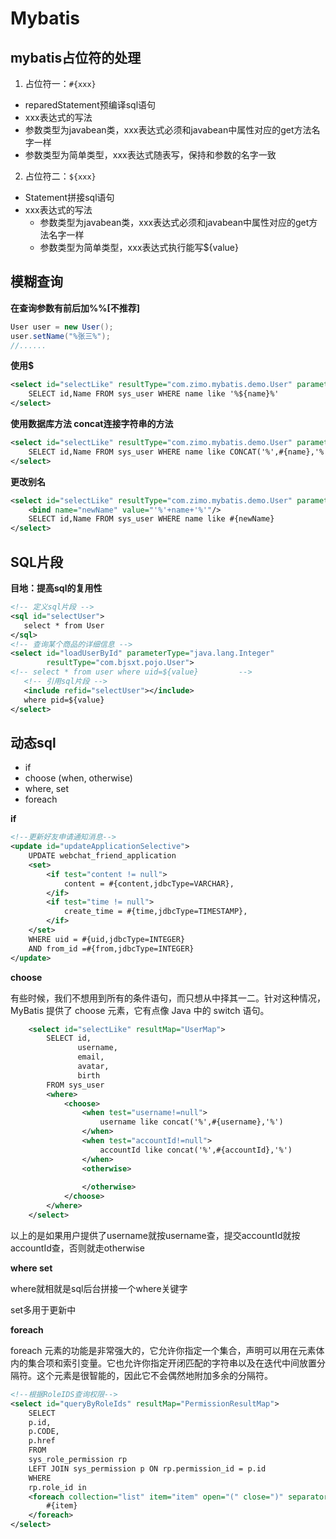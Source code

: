 # Mybatis

## mybatis占位符的处理

1. 占位符一：`#{xxx}`

- reparedStatement预编译sql语句
-  xxx表达式的写法
  - 参数类型为javabean类，xxx表达式必须和javabean中属性对应的get方法名字一样
  - 参数类型为简单类型，xxx表达式随表写，保持和参数的名字一致

2. 占位符二：`${xxx}`

- Statement拼接sql语句
- xxx表达式的写法
  - 参数类型为javabean类，xxx表达式必须和javabean中属性对应的get方法名字一样
  - 参数类型为简单类型，xxx表达式执行能写${value}

## 模糊查询

**在查询参数有前后加%%[不推荐]**

```java
User user = new User();
user.setName("%张三%");
//......
```

**使用$**

```xml
<select id="selectLike" resultType="com.zimo.mybatis.demo.User" parameterType="com.zimo.mybatis.demo.User">
	SELECT id,Name FROM sys_user WHERE name like '%${name}%'
</select>    
```

**使用数据库方法 concat连接字符串的方法**

```xml
<select id="selectLike" resultType="com.zimo.mybatis.demo.User" parameterType="com.zimo.mybatis.demo.User">
	SELECT id,Name FROM sys_user WHERE name like CONCAT('%',#{name},'%')
</select> 
```

**更改别名**

```xml
<select id="selectLike" resultType="com.zimo.mybatis.demo.User" parameterType="com.zimo.mybatis.demo.User">
    <bind name="newName" value="'%'+name+'%'"/>
	SELECT id,Name FROM sys_user WHERE name like #{newName}
</select> 
```

## SQL片段

**目地：提高sql的复用性**

```xml
<!-- 定义sql片段 -->
<sql id="selectUser">
   select * from User 
</sql>
<!-- 查询某个商品的详细信息 -->
<select id="loadUserById" parameterType="java.lang.Integer" 
        resultType="com.bjsxt.pojo.User">
<!-- select * from user where uid=${value}         -->
   <!-- 引用sql片段 -->
   <include refid="selectUser"></include>
   where pid=${value}  
</select>
```

## 动态sql

- if
- choose (when, otherwise)
- where, set
- foreach

**if**

```xml
<!--更新好友申请通知消息-->
<update id="updateApplicationSelective">
    UPDATE webchat_friend_application
    <set>
        <if test="content != null">
            content = #{content,jdbcType=VARCHAR},
        </if>
        <if test="time != null">
            create_time = #{time,jdbcType=TIMESTAMP},
        </if>
    </set>
    WHERE uid = #{uid,jdbcType=INTEGER}
    AND from_id =#{from,jdbcType=INTEGER}
</update>
```

**choose**

有些时候，我们不想用到所有的条件语句，而只想从中择其一二。针对这种情况，MyBatis 提供了 choose 元素，它有点像 Java 中的 switch 语句。

```xml
    <select id="selectLike" resultMap="UserMap">
        SELECT id,
               username,
               email,
               avatar,
               birth
        FROM sys_user
        <where>
            <choose>
                <when test="username!=null">
                    username like concat('%',#{username},'%')
                </when>
                <when test="accountId!=null">
                    accountId like concat('%',#{accountId},'%')
                </when>
                <otherwise>
    
                </otherwise>
            </choose>
        </where>
    </select>
```

以上的是如果用户提供了username就按username查，提交accountId就按accountId查，否则就走otherwise

**where  set**

where就相就是sql后台拼接一个where关键字

set多用于更新中

**foreach**

foreach 元素的功能是非常强大的，它允许你指定一个集合，声明可以用在元素体内的集合项和索引变量。它也允许你指定开闭匹配的字符串以及在迭代中间放置分隔符。这个元素是很智能的，因此它不会偶然地附加多余的分隔符。

```xml
<!--根据RoleIDS查询权限-->
<select id="queryByRoleIds" resultMap="PermissionResultMap">
    SELECT
    p.id,
    p.CODE,
    p.href
    FROM
    sys_role_permission rp
    LEFT JOIN sys_permission p ON rp.permission_id = p.id
    WHERE
    rp.role_id in
    <foreach collection="list" item="item" open="(" close=")" separator=",">
        #{item}
    </foreach>
</select>
```

